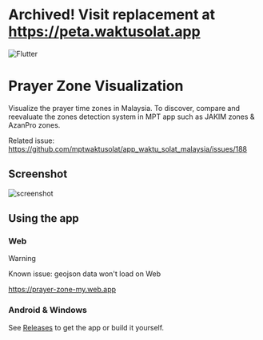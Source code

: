 # Archived! Visit replacement at https://peta.waktusolat.app

![Flutter](https://img.shields.io/badge/Flutter-%2302569B.svg?style=for-the-badge&logo=Flutter&logoColor=white)

# Prayer Zone Visualization

Visualize the prayer time zones in Malaysia. To discover, compare and reevaluate the zones detection system in MPT app such as JAKIM zones & AzanPro zones.

Related issue: https://github.com/mptwaktusolat/app_waktu_solat_malaysia/issues/188

## Screenshot

![screenshot](https://imgur.com/YyNX0tf.png)

## Using the app

### Web

> [!WARNING]
> Known issue: geojson data won't load on Web

https://prayer-zone-my.web.app

### Android & Windows

See [Releases](https://github.com/mptwaktusolat/jakim_zones_map/releases) to get the app or build it yourself.
